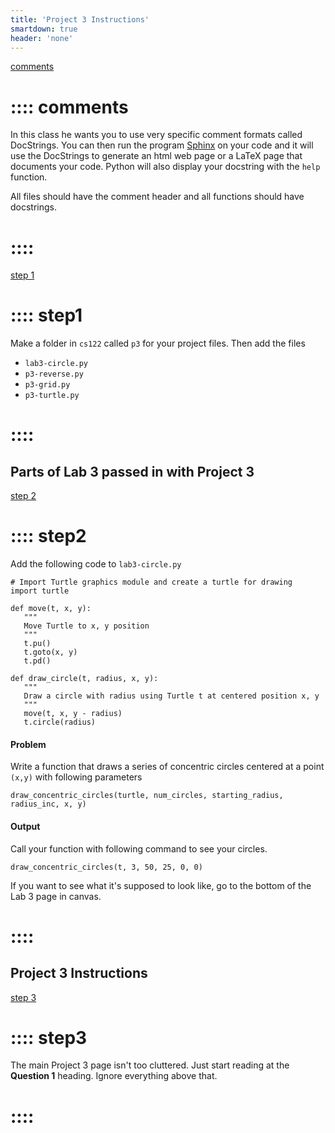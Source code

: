```yaml
---
title: 'Project 3 Instructions'
smartdown: true
header: 'none'
---
```



[comments](::comments/button,transparent)
# :::: comments
In this class he wants you to use very specific comment formats called DocStrings.  You can then run the program [Sphinx](https://www.sphinx-doc.org/en/master/#get-started) on your code and it will use the DocStrings to generate an html web page or a LaTeX page that documents your code. Python will also display your docstring with the `help` function.

All files should have the comment header and all functions should have docstrings.
# ::::

[step 1](::step1/button,transparent)
# :::: step1
Make a folder in `cs122` called `p3` for your project files.  Then add the files 
- `lab3-circle.py`
- `p3-reverse.py`
- `p3-grid.py`
- `p3-turtle.py`
# ::::

## Parts of Lab 3 passed in with Project 3

[step 2](::step2/button,transparent)
# :::: step2
Add the following code to `lab3-circle.py`
```
# Import Turtle graphics module and create a turtle for drawing
import turtle

def move(t, x, y):
   """
   Move Turtle to x, y position
   """
   t.pu()
   t.goto(x, y)
   t.pd()

def draw_circle(t, radius, x, y):
   """
   Draw a circle with radius using Turtle t at centered position x, y
   """
   move(t, x, y - radius)
   t.circle(radius)

```

#### Problem
Write a function that draws a series of concentric circles centered at a point `(x,y)` with following parameters
```
draw_concentric_circles(turtle, num_circles, starting_radius, radius_inc, x, y)
```

#### Output
Call your function with following command to see your circles.
```
draw_concentric_circles(t, 3, 50, 25, 0, 0)
```

If you want to see what it's supposed to look like, go to the bottom of the Lab 3 page in canvas.
# ::::


## Project 3 Instructions

[step 3](::step3/button,transparent)
# :::: step3
The main Project 3 page isn't too cluttered.  Just start reading at the **Question 1** heading.  Ignore everything above that.
# ::::

